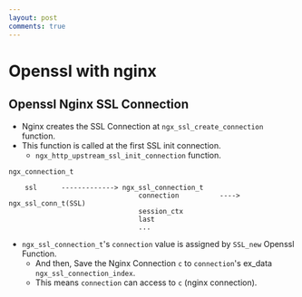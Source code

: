 ```yaml
---
layout: post
comments: true
---
```


# Openssl with nginx

## Openssl Nginx SSL Connection

* Nginx creates the SSL Connection at `ngx_ssl_create_connection` function.
* This function is called at the first SSL init connection.
    * `ngx_http_upstream_ssl_init_connection` function.

```
ngx_connection_t

    ssl      -------------> ngx_ssl_connection_t
                                connection          ---->      ngx_ssl_conn_t(SSL)
                                session_ctx
                                last
                                ...
```
* `ngx_ssl_connection_t`'s `connection` value is assigned by `SSL_new` Openssl Function.
    * And then, Save the Nginx Connection `c` to `connection`'s ex_data `ngx_ssl_connection_index`. 
    * This means `connection` can access to `c` (nginx connection).
